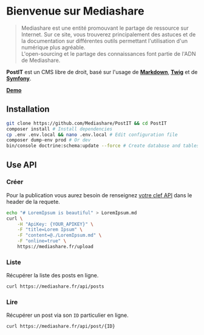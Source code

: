# Bienvenue sur Mediashare

>   Mediashare est une entité promouvant le partage de ressource sur Internet. Sur ce site, vous trouverez principalement des astuces et de la documentation sur différentes outils permettant l'utilisation d'un numérique plus agréable.  
L'open-sourcing et le partage des connaissances font partie de l'ADN de Mediashare.

**PostIT** est un CMS libre de droit, basé sur l'usage de **[Markdown](https://docs.framasoft.org/fr/grav/markdown.html)**, **[Twig](https://twig.symfony.com/doc/3.x/)** et de **[Symfony](https://symfony.com/)**.

**[Demo](https://mediashare.fr)**

## Installation
```bash
git clone https://github.com/Mediashare/PostIT && cd PostIT
composer install # Install dependencies
cp .env .env.local && nano .env.local # Edit configuration file
composer dump-env prod # Or dev
bin/console doctrine:schema:update --force # Create database and tables
```

## Use API
### <span class="text-success">Créer</span>
Pour la publication vous aurez besoin de renseignez [votre clef API](https://mediashare.fr/user/edit#inputApikey) dans le header de la requete.

```bash
echo "# LoremIpsum is beautiful" > LoremIpsum.md
curl \
    -H "ApiKey: {YOUR_APIKEY}" \
    -F "title=Lorem Ipsum" \
    -F "content=@./LoremIpsum.md" \
    -F "online=true" \
    https://mediashare.fr/upload
```

### <span class="text-primary">Liste</span>
Récupérer la liste des posts en ligne.

```bash
curl https://mediashare.fr/api/posts
```

### <span class="text-info">Lire</span>
Récupérer un post via son `ID` particulier en ligne.

```bash
curl https://mediashare.fr/api/post/{ID}
```
